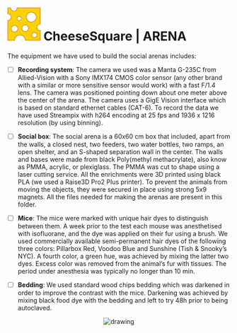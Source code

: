 # ![](https://github.com/AnonyMouseNeuro/CheeseSquare/raw/master/images/cheese.png) CheeseSquare | ARENA

The equipment we have used to build the social arenas includes:

- [ ] **Recording system**: The camera we used was a Manta G-235C from Allied-Vision with a Sony IMX174 CMOS color sensor (any other brand with a similar or more sensitive sensor would work) with a fast F/1.4 lens. The camera was positioned pointing down about one meter above the center of the arena. The camera uses a GigE Vision interface which is based on standard ethernet cables (CAT-6). To record the data we have used Streampix with h264 encoding at 25 fps and 1936 x 1216 resolution (by using binning).
- [ ] **Social box**: The social arena is a 60x60 cm box that included, apart from the walls, a closed nest, two feeders, two water bottles, two ramps, an open shelter, and an S-shaped separation wall in the center. The walls and bases were made from black Poly(methyl methacrylate), also know as PMMA, acrylic, or plexiglass. The PMMA was cut to shape using a laser cutting service. All the enrichments were 3D printed using black PLA (we used a Raise3D Pro2 Plus printer). To prevent the animals from moving the objects, they were secured in place using strong 5x9 magnets.  All the files needed for making the arenas are present in this folder. 
- [ ] **Mice**: The mice were marked with unique hair dyes to distinguish between them. A week prior to the test each mouse was anesthetised with isofluorane, and the dye was applied on their fur using a brush. We used commercially available semi-permanent hair dyes of the following three colors: Pillarbox Red, Voodoo Blue and Sunshine (Tish & Snooky’s NYC). A fourth color, a green hue, was achieved by mixing the latter two dyes. Excess color was removed from the animal’s fur with tissues. The period under anesthesia was typically no longer than 10 min.
- [ ] **Bedding**: We used standard wood chips bedding which was darkened in order to improve the contrast with the mice. Darkening was achieved by mixing black food dye with the bedding and left to try 48h prior to being autoclaved.



<center>
  <img src="https://github.com/ForkoshLab/CheeseSquare/raw/master/images/arena.png" alt="drawing" width="70%"/>
</center>

